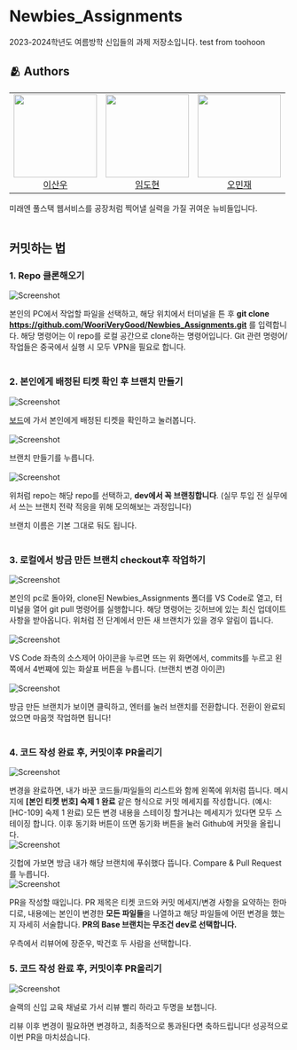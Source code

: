 # Newbies_Assignments
2023-2024학년도 여름방학 신입들의 과제 저장소입니다.
test from toohoon
## :people_hugging: Authors
<table>
<tr height="150px">
    <td align="center">
    <a href="https://github.com/sanwooo"><img height="150px" width="150px" src="https://avatars.githubusercontent.com/u/79380206?v=4"/></a>
    <br />
    <a href="https://github.com/sanwooo">이산우 </a>
    </td>
    <td align="center">
    <a href="https://github.com/ttodll"><img height="150px" width="150px" src="https://avatars.githubusercontent.com/u/123301277?v=4"/></a>
    <br />
    <a href="https://github.com/ttodll">임도현 </a>
    </td>
    <td align="center">
    <a href="https://github.com/mingdae"><img height="150px" width="150px" src="https://avatars.githubusercontent.com/u/103407209?v=4"/></a>
    <br />
    <a href="https://github.com/mingdae">오민재 </a>
    </td>
  </tr>
</table>
미래엔 풀스택 웹서비스를 공장처럼 찍어낼 실력을 가질 귀여운 뉴비들입니다.
<br></br>

## 커밋하는 법
### 1. Repo 클론해오기
![Screenshot](/pics/step1.png)

본인의 PC에서 작업할 파일을 선택하고, 해당 위치에서 터미널을 튼 후 **git clone https://github.com/WooriVeryGood/Newbies_Assignments.git** 를 입력합니다. 해당 명령어는 이 repo를 로컬 공간으로 clone하는 명령어입니다. Git 관련 명령어/작업들은 중국에서 실행 시 모두 VPN을 필요로 합니다.
<br></br>
### 2. 본인에게 배정된 티켓 확인 후 브랜치 만들기
![Screenshot](/pics/step2-1.png)

[보드](https://honeycourses.atlassian.net/jira/software/projects/HC/boards/1)에 가서 본인에게 배정된 티켓을 확인하고 눌러봅니다.
<br></br>
![Screenshot](/pics/step2-2.png)

브랜치 만들기를 누릅니다.
<br></br>
![Screenshot](/pics/step2-3.png)

위처럼 repo는 해당 repo를 선택하고, **dev에서 꼭 브랜칭합니다**. (실무 투입 전 실무에서 쓰는 브랜치 전략 적응을 위해 모의해보는 과정입니다) 

브랜치 이름은 기본 그대로 둬도 됩니다.
<br></br>
### 3. 로컬에서 방금 만든 브랜치 checkout후 작업하기
![Screenshot](/pics/step3-1.png)

본인의 pc로 돌아와, clone된 Newbies_Assignments 폴더를 VS Code로 열고, 터미널을 열어 git pull 명령어를 실행합니다. 해당 명령어는 깃허브에 있는 최신 업데이트 사항을 받아옵니다. 위처럼 전 단계에서 만든 새 브랜치가 있을 경우 알림이 뜹니다.
<br></br>
![Screenshot](/pics/step3-2.png)

VS Code 좌측의 소스제어 아이콘을 누르면 뜨는 위 화면에서, commits를 누르고 왼쪽에서 4번쨰에 있는 화살표 버튼을 누릅니다. (브랜치 변경 아이콘)
<br></br>
![Screenshot](/pics/step3-3.png)

방금 만든 브랜치가 보이면 클릭하고, 엔터를 눌러 브랜치를 전환합니다. 전환이 완료되었으면 마음껏 작업하면 됩니다!
<br></br>

### 4. 코드 작성 완료 후, 커밋이후 PR올리기
![Screenshot](/pics/step4-1.png)

변경을 완료하면, 내가 바꾼 코드들/파일들의 리스트와 함께 왼쪽에 위처럼 뜹니다. 메시지에 **[본인 티켓 번호] 숙제 1 완료** 같은 형식으로 커밋 메세지를 작성합니다. (예시: [HC-109] 숙제 1 완료) 모든 변경 내용을 스테이징 할거냐는 메세지가 있다면 모두 스테이징 합니다. 이후 동기화 버튼이 뜨면 동기화 버튼을 눌러 Github에 커밋을 올립니다.
<br/>
![Screenshot](/pics/step4-2.png)

깃헙에 가보면 방금 내가 해당 브랜치에 푸쉬했다 뜹니다. Compare & Pull Request를 누릅니다.
<br/>
![Screenshot](/pics/step4-3.png)

PR을 작성할 때입니다. PR 제목은 티켓 코드와 커밋 메세지/변경 사항을 요약하는 한마디로, 내용에는 본인이 변경한 **모든 파일들**을 나열하고 해당 파일들에 어떤 변경을 했는지 자세히 서술합니다. **PR의 Base 브랜치는 무조건 dev로 선택합니다.**

우측에서 리뷰어에 장준우, 박건호 두 사람을 선택합니다.

### 5. 코드 작성 완료 후, 커밋이후 PR올리기
![Screenshot](/pics/step5-1.png)

슬랙의 신입 교육 채널로 가서 리뷰 빨리 하라고 두명을 보챕니다.

리뷰 이후 변경이 필요하면 변경하고, 최종적으로 통과된다면 축하드립니다! 성공적으로 이번 PR을 마치셨습니다.
